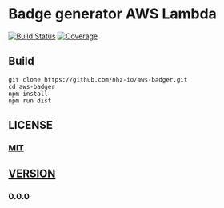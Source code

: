 # Badge generator AWS Lambda

[![Build Status][travis-image]][travis-url]
[![Coverage][coverage-image]][coverage-url]

## Build
```
git clone https://github.com/nhz-io/aws-badger.git
cd aws-badger
npm install
npm run dist
```

## LICENSE

### [MIT](LICENSE)

## [VERSION](HISTORY.md)
### 0.0.0

[travis-image]: https://travis-ci.org/nhz-io/aws-badger.svg
[travis-url]: https://travis-ci.org/nhz-io/aws-badger

[coverage-image]: https://coveralls.io/repos/github/nhz-io/aws-badger/badge.svg?branch=master
[coverage-url]: https://coveralls.io/github/nhz-io/aws-badger?branch=master
